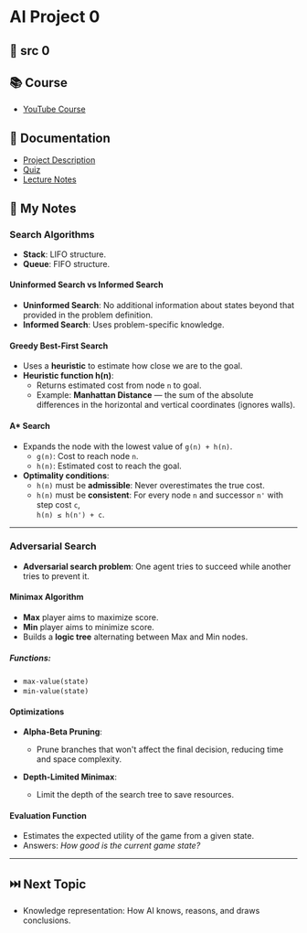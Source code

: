 # AI Project 0

## 📁 src 0

## 📚 Course
- [YouTube Course](https://www.youtube.com/watch?v=WbzNRTTrX0g&t=2549s)

## 📄 Documentation
- [Project Description](https://cs50.harvard.edu/ai/2024/projects/0/)
- [Quiz](https://cs50.harvard.edu/ai/2024/quizzes/0/)
- [Lecture Notes](https://cs50.harvard.edu/ai/2024/notes/0/)

## 📝 My Notes

### Search Algorithms

- **Stack**: LIFO structure.
- **Queue**: FIFO structure.

#### Uninformed Search vs Informed Search
- **Uninformed Search**: No additional information about states beyond that provided in the problem definition.
- **Informed Search**: Uses problem-specific knowledge.

#### Greedy Best-First Search
- Uses a **heuristic** to estimate how close we are to the goal.
- **Heuristic function h(n)**:
  - Returns estimated cost from node `n` to goal.
  - Example: **Manhattan Distance** — the sum of the absolute differences in the horizontal and vertical coordinates (ignores walls).

#### A* Search
- Expands the node with the lowest value of `g(n) + h(n)`.
  - `g(n)`: Cost to reach node `n`.
  - `h(n)`: Estimated cost to reach the goal.
- **Optimality conditions**:
  - `h(n)` must be **admissible**: Never overestimates the true cost.
  - `h(n)` must be **consistent**: For every node `n` and successor `n'` with step cost `c`,  
    `h(n) ≤ h(n') + c`.

---

### Adversarial Search

- **Adversarial search problem**: One agent tries to succeed while another tries to prevent it.

#### Minimax Algorithm
- **Max** player aims to maximize score.
- **Min** player aims to minimize score.
- Builds a **logic tree** alternating between Max and Min nodes.

##### Functions:
- `max-value(state)`
- `min-value(state)`

#### Optimizations
- **Alpha-Beta Pruning**:
  - Prune branches that won't affect the final decision, reducing time and space complexity.
  
- **Depth-Limited Minimax**:
  - Limit the depth of the search tree to save resources.

#### Evaluation Function
- Estimates the expected utility of the game from a given state.
- Answers: *How good is the current game state?*

---

## ⏭️ Next Topic
- Knowledge representation: How AI knows, reasons, and draws conclusions.
